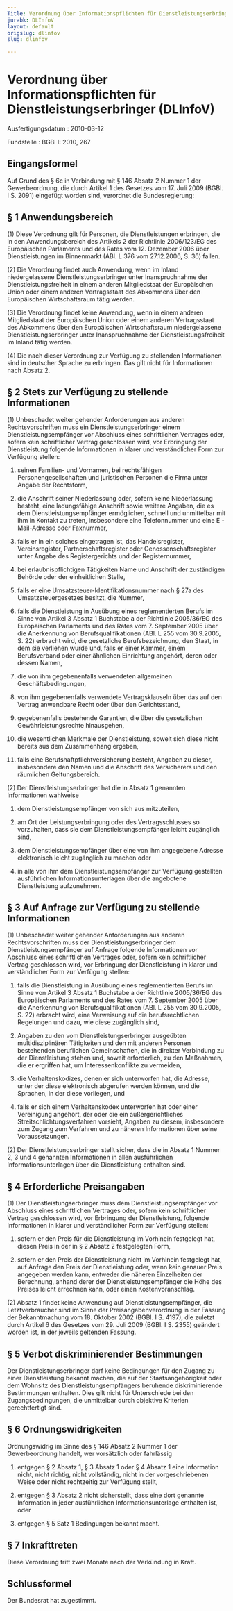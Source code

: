 ```yaml
---
Title: Verordnung über Informationspflichten für Dienstleistungserbringer
jurabk: DLInfoV
layout: default
origslug: dlinfov
slug: dlinfov

---
```


# Verordnung über Informationspflichten für Dienstleistungserbringer (DLInfoV)

Ausfertigungsdatum
:   2010-03-12

Fundstelle
:   BGBl I: 2010, 267

[^F1_772974_BJNR026700010]:     Diese Verordnung dient der Umsetzung der Richtlinie 2006/123/EG des
    Europäischen Parlaments und des Rates vom 12. Dezember 2006 über
    Dienstleistungen im Binnenmarkt (ABl. L 376 vom 27.12.2006, S. 36).

## Eingangsformel

Auf Grund des § 6c in Verbindung mit § 146 Absatz 2 Nummer 1 der
Gewerbeordnung, die durch Artikel 1 des Gesetzes vom 17. Juli 2009
(BGBl. I S. 2091) eingefügt worden sind, verordnet die
Bundesregierung:

## § 1 Anwendungsbereich

(1) Diese Verordnung gilt für Personen, die Dienstleistungen
erbringen, die in den Anwendungsbereich des Artikels 2 der Richtlinie
2006/123/EG des Europäischen Parlaments und des Rates vom 12. Dezember
2006 über Dienstleistungen im Binnenmarkt (ABl. L 376 vom 27.12.2006,
S. 36) fallen.

(2) Die Verordnung findet auch Anwendung, wenn im Inland
niedergelassene Dienstleistungserbringer unter Inanspruchnahme der
Dienstleistungsfreiheit in einem anderen Mitgliedstaat der
Europäischen Union oder einem anderen Vertragsstaat des Abkommens über
den Europäischen Wirtschaftsraum tätig werden.

(3) Die Verordnung findet keine Anwendung, wenn in einem anderen
Mitgliedstaat der Europäischen Union oder einem anderen Vertragsstaat
des Abkommens über den Europäischen Wirtschaftsraum niedergelassene
Dienstleistungserbringer unter Inanspruchnahme der
Dienstleistungsfreiheit im Inland tätig werden.

(4) Die nach dieser Verordnung zur Verfügung zu stellenden
Informationen sind in deutscher Sprache zu erbringen. Das gilt nicht
für Informationen nach Absatz 2.

## § 2 Stets zur Verfügung zu stellende Informationen

(1) Unbeschadet weiter gehender Anforderungen aus anderen
Rechtsvorschriften muss ein Dienstleistungserbringer einem
Dienstleistungsempfänger vor Abschluss eines schriftlichen Vertrages
oder, sofern kein schriftlicher Vertrag geschlossen wird, vor
Erbringung der Dienstleistung folgende Informationen in klarer und
verständlicher Form zur Verfügung stellen:

1.  seinen Familien- und Vornamen, bei rechtsfähigen
    Personengesellschaften und juristischen Personen die Firma unter
    Angabe der Rechtsform,


2.  die Anschrift seiner Niederlassung oder, sofern keine Niederlassung
    besteht, eine ladungsfähige Anschrift sowie weitere Angaben, die es
    dem Dienstleistungsempfänger ermöglichen, schnell und unmittelbar mit
    ihm in Kontakt zu treten, insbesondere eine Telefonnummer und eine E
    -Mail-Adresse oder Faxnummer,


3.  falls er in ein solches eingetragen ist, das Handelsregister,
    Vereinsregister, Partnerschaftsregister oder Genossenschaftsregister
    unter Angabe des Registergerichts und der Registernummer,


4.  bei erlaubnispflichtigen Tätigkeiten Name und Anschrift der
    zuständigen Behörde oder der einheitlichen Stelle,


5.  falls er eine Umsatzsteuer-Identifikationsnummer nach § 27a des
    Umsatzsteuergesetzes besitzt, die Nummer,


6.  falls die Dienstleistung in Ausübung eines reglementierten Berufs im
    Sinne von Artikel 3 Absatz 1 Buchstabe a der Richtlinie 2005/36/EG des
    Europäischen Parlaments und des Rates vom 7. September 2005 über die
    Anerkennung von Berufsqualifikationen (ABl. L 255 vom 30.9.2005, S.
    22) erbracht wird, die gesetzliche Berufsbezeichnung, den Staat, in
    dem sie verliehen wurde und, falls er einer Kammer, einem
    Berufsverband oder einer ähnlichen Einrichtung angehört, deren oder
    dessen Namen,


7.  die von ihm gegebenenfalls verwendeten allgemeinen
    Geschäftsbedingungen,


8.  von ihm gegebenenfalls verwendete Vertragsklauseln über das auf den
    Vertrag anwendbare Recht oder über den Gerichtsstand,


9.  gegebenenfalls bestehende Garantien, die über die gesetzlichen
    Gewährleistungsrechte hinausgehen,


10. die wesentlichen Merkmale der Dienstleistung, soweit sich diese nicht
    bereits aus dem Zusammenhang ergeben,


11. falls eine Berufshaftpflichtversicherung besteht, Angaben zu dieser,
    insbesondere den Namen und die Anschrift des Versicherers und den
    räumlichen Geltungsbereich.




(2) Der Dienstleistungserbringer hat die in Absatz 1 genannten
Informationen wahlweise

1.  dem Dienstleistungsempfänger von sich aus mitzuteilen,


2.  am Ort der Leistungserbringung oder des Vertragsschlusses so
    vorzuhalten, dass sie dem Dienstleistungsempfänger leicht zugänglich
    sind,


3.  dem Dienstleistungsempfänger über eine von ihm angegebene Adresse
    elektronisch leicht zugänglich zu machen oder


4.  in alle von ihm dem Dienstleistungsempfänger zur Verfügung gestellten
    ausführlichen Informationsunterlagen über die angebotene
    Dienstleistung aufzunehmen.

## § 3 Auf Anfrage zur Verfügung zu stellende Informationen

(1) Unbeschadet weiter gehender Anforderungen aus anderen
Rechtsvorschriften muss der Dienstleistungserbringer dem
Dienstleistungsempfänger auf Anfrage folgende Informationen vor
Abschluss eines schriftlichen Vertrages oder, sofern kein
schriftlicher Vertrag geschlossen wird, vor Erbringung der
Dienstleistung in klarer und verständlicher Form zur Verfügung
stellen:

1.  falls die Dienstleistung in Ausübung eines reglementierten Berufs im
    Sinne von Artikel 3 Absatz 1 Buchstabe a der Richtlinie 2005/36/EG des
    Europäischen Parlaments und des Rates vom 7. September 2005 über die
    Anerkennung von Berufsqualifikationen (ABl. L 255 vom 30.9.2005, S.
    22) erbracht wird, eine Verweisung auf die berufsrechtlichen
    Regelungen und dazu, wie diese zugänglich sind,


2.  Angaben zu den vom Dienstleistungserbringer ausgeübten
    multidisziplinären Tätigkeiten und den mit anderen Personen
    bestehenden beruflichen Gemeinschaften, die in direkter Verbindung zu
    der Dienstleistung stehen und, soweit erforderlich, zu den Maßnahmen,
    die er ergriffen hat, um Interessenkonflikte zu vermeiden,


3.  die Verhaltenskodizes, denen er sich unterworfen hat, die Adresse,
    unter der diese elektronisch abgerufen werden können, und die
    Sprachen, in der diese vorliegen, und


4.  falls er sich einem Verhaltenskodex unterworfen hat oder einer
    Vereinigung angehört, der oder die ein außergerichtliches
    Streitschlichtungsverfahren vorsieht, Angaben zu diesem, insbesondere
    zum Zugang zum Verfahren und zu näheren Informationen über seine
    Voraussetzungen.




(2) Der Dienstleistungserbringer stellt sicher, dass die in Absatz 1
Nummer 2, 3 und 4 genannten Informationen in allen ausführlichen
Informationsunterlagen über die Dienstleistung enthalten sind.

## § 4 Erforderliche Preisangaben

(1) Der Dienstleistungserbringer muss dem Dienstleistungsempfänger vor
Abschluss eines schriftlichen Vertrages oder, sofern kein
schriftlicher Vertrag geschlossen wird, vor Erbringung der
Dienstleistung, folgende Informationen in klarer und verständlicher
Form zur Verfügung stellen:

1.  sofern er den Preis für die Dienstleistung im Vorhinein festgelegt
    hat, diesen Preis in der in § 2 Absatz 2 festgelegten Form,


2.  sofern er den Preis der Dienstleistung nicht im Vorhinein festgelegt
    hat, auf Anfrage den Preis der Dienstleistung oder, wenn kein genauer
    Preis angegeben werden kann, entweder die näheren Einzelheiten der
    Berechnung, anhand derer der Dienstleistungsempfänger die Höhe des
    Preises leicht errechnen kann, oder einen Kostenvoranschlag.




(2) Absatz 1 findet keine Anwendung auf Dienstleistungsempfänger, die
Letztverbraucher sind im Sinne der Preisangabenverordnung in der
Fassung der Bekanntmachung vom 18. Oktober 2002 (BGBl. I S. 4197), die
zuletzt durch Artikel 6 des Gesetzes vom 29. Juli 2009 (BGBl. I S.
2355) geändert worden ist, in der jeweils geltenden Fassung.

## § 5 Verbot diskriminierender Bestimmungen

Der Dienstleistungserbringer darf keine Bedingungen für den Zugang zu
einer Dienstleistung bekannt machen, die auf der Staatsangehörigkeit
oder dem Wohnsitz des Dienstleistungsempfängers beruhende
diskriminierende Bestimmungen enthalten. Dies gilt nicht für
Unterschiede bei den Zugangsbedingungen, die unmittelbar durch
objektive Kriterien gerechtfertigt sind.

## § 6 Ordnungswidrigkeiten

Ordnungswidrig im Sinne des § 146 Absatz 2 Nummer 1 der Gewerbeordnung
handelt, wer vorsätzlich oder fahrlässig

1.  entgegen § 2 Absatz 1, § 3 Absatz 1 oder § 4 Absatz 1 eine Information
    nicht, nicht richtig, nicht vollständig, nicht in der vorgeschriebenen
    Weise oder nicht rechtzeitig zur Verfügung stellt,


2.  entgegen § 3 Absatz 2 nicht sicherstellt, dass eine dort genannte
    Information in jeder ausführlichen Informationsunterlage enthalten
    ist, oder


3.  entgegen § 5 Satz 1 Bedingungen bekannt macht.

## § 7 Inkrafttreten

Diese Verordnung tritt zwei Monate nach der Verkündung in Kraft.

## Schlussformel

Der Bundesrat hat zugestimmt.


